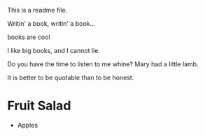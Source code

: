 This is a readme file.

Writin' a book, writin' a book...

books are cool

I like big books, and I cannot lie.

Do you have the time to listen to me whine?
Mary had a little lamb.

It is better to be quotable than to be honest.

Fruit Salad
===========
- Apples

